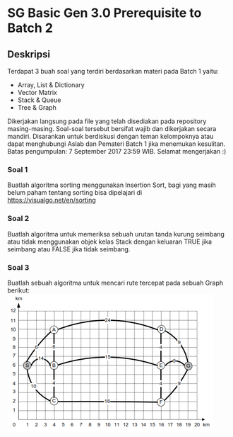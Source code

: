# SG Basic Gen 3.0 Prerequisite to Batch 2

## Deskripsi
Terdapat 3 buah soal yang terdiri berdasarkan materi pada Batch 1 yaitu:

* Array, List & Dictionary
* Vector Matrix
* Stack & Queue
* Tree & Graph

Dikerjakan langsung pada file yang telah disediakan pada repository masing-masing. Soal-soal tersebut bersifat wajib dan dikerjakan secara mandiri. Disarankan untuk berdiskusi dengan teman kelompoknya atau dapat menghubungi Aslab dan Pemateri Batch 1 jika menemukan kesulitan. Batas pengumpulan: 7 September 2017 23:59 WIB. Selamat mengerjakan :)

### Soal 1
Buatlah algoritma sorting menggunakan Insertion Sort, bagi yang masih belum paham tentang sorting bisa dipelajari di https://visualgo.net/en/sorting

### Soal 2
Buatlah algoritma untuk memeriksa sebuah urutan tanda kurung seimbang atau tidak menggunakan objek kelas Stack dengan keluaran TRUE jika seimbang atau FALSE jika tidak seimbang.

### Soal 3
Buatlah sebuah algoritma untuk mencari rute tercepat pada sebuah Graph berikut:
![Image](/shortestpath.png?raw=true "Optional Title")
